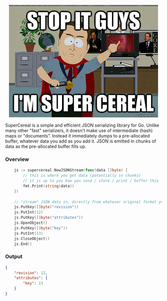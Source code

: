 <div align="center"><img src="al.jpg" /></div>

SuperCereal is a simple and efficient JSON serializing library for Go. Unlike many other "fast" serializers, it doesn't make use of intermediate (hash) maps or "documents". Instead it immediately dumps to a pre-allocated buffer, whatever data you add as you add it. JSON is emitted in chunks of data as the pre-allocated buffer fills up.

### Overview
```go
	js := supercereal.NewJSONStream(func(data []byte) {
		// this is where you get data (potentially in chunks)
		// it is up to you how you send / store / print / buffer this
		fmt.Print(string(data))
	})

	// "stream" JSON data in, directly from whatever original format you use
	js.PutKey([]byte("revision"))
	js.PutInt(12)
	js.PutKey([]byte("attributes"))
	js.OpenObject()
	js.PutKey([]byte("key"))
	js.PutInt(13)
	js.CloseObject()
	js.End()
```

### Output
```json
{
	"revision": 12,
	"attributes": {
		"key": 13
	}
}

```